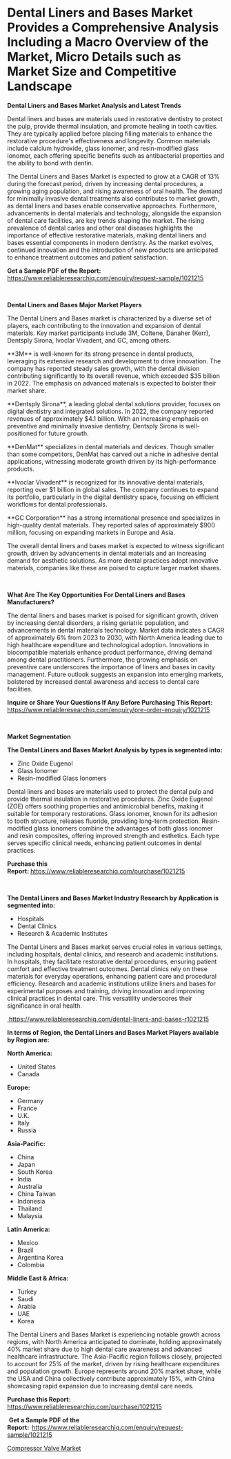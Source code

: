 <p><h1>Dental Liners and Bases Market Provides a Comprehensive Analysis Including a Macro Overview of the Market, Micro Details such as Market Size and Competitive Landscape</h1></p><p><strong>Dental Liners and Bases Market Analysis and Latest Trends</strong></p>
<p><p>Dental liners and bases are materials used in restorative dentistry to protect the pulp, provide thermal insulation, and promote healing in tooth cavities. They are typically applied before placing filling materials to enhance the restorative procedure's effectiveness and longevity. Common materials include calcium hydroxide, glass ionomer, and resin-modified glass ionomer, each offering specific benefits such as antibacterial properties and the ability to bond with dentin.</p><p>The Dental Liners and Bases Market is expected to grow at a CAGR of 13% during the forecast period, driven by increasing dental procedures, a growing aging population, and rising awareness of oral health. The demand for minimally invasive dental treatments also contributes to market growth, as dental liners and bases enable conservative approaches. Furthermore, advancements in dental materials and technology, alongside the expansion of dental care facilities, are key trends shaping the market. The rising prevalence of dental caries and other oral diseases highlights the importance of effective restorative materials, making dental liners and bases essential components in modern dentistry. As the market evolves, continued innovation and the introduction of new products are anticipated to enhance treatment outcomes and patient satisfaction.</p></p>
<p><strong>Get a Sample PDF of the Report:&nbsp;</strong> <a href="https://www.reliableresearchiq.com/enquiry/request-sample/1021215?utm_campaign=2456&utm_medium=2&utm_source=Github&utm_content=ia&utm_term=21032025&utm_id=dental-liners-and-bases">https://www.reliableresearchiq.com/enquiry/request-sample/1021215</a></p>
<p>&nbsp;</p>
<p><strong>Dental Liners and Bases Major Market Players</strong></p>
<p><p>The Dental Liners and Bases market is characterized by a diverse set of players, each contributing to the innovation and expansion of dental materials. Key market participants include 3M, Coltene, Danaher (Kerr), Dentsply Sirona, Ivoclar Vivadent, and GC, among others.</p><p>**3M** is well-known for its strong presence in dental products, leveraging its extensive research and development to drive innovation. The company has reported steady sales growth, with the dental division contributing significantly to its overall revenue, which exceeded $35 billion in 2022. The emphasis on advanced materials is expected to bolster their market share.</p><p>**Dentsply Sirona**, a leading global dental solutions provider, focuses on digital dentistry and integrated solutions. In 2022, the company reported revenues of approximately $4.1 billion. With an increasing emphasis on preventive and minimally invasive dentistry, Dentsply Sirona is well-positioned for future growth.</p><p>**DenMat** specializes in dental materials and devices. Though smaller than some competitors, DenMat has carved out a niche in adhesive dental applications, witnessing moderate growth driven by its high-performance products.</p><p>**Ivoclar Vivadent** is recognized for its innovative dental materials, reporting over $1 billion in global sales. The company continues to expand its portfolio, particularly in the digital dentistry space, focusing on efficient workflows for dental professionals.</p><p>**GC Corporation** has a strong international presence and specializes in high-quality dental materials. They reported sales of approximately $900 million, focusing on expanding markets in Europe and Asia.</p><p>The overall dental liners and bases market is expected to witness significant growth, driven by advancements in dental materials and an increasing demand for aesthetic solutions. As more dental practices adopt innovative materials, companies like these are poised to capture larger market shares.</p></p>
<p>&nbsp;</p>
<p><strong>What Are The Key Opportunities For Dental Liners and Bases Manufacturers?</strong></p>
<p><p>The dental liners and bases market is poised for significant growth, driven by increasing dental disorders, a rising geriatric population, and advancements in dental materials technology. Market data indicates a CAGR of approximately 6% from 2023 to 2030, with North America leading due to high healthcare expenditure and technological adoption. Innovations in biocompatible materials enhance product performance, driving demand among dental practitioners. Furthermore, the growing emphasis on preventive care underscores the importance of liners and bases in cavity management. Future outlook suggests an expansion into emerging markets, bolstered by increased dental awareness and access to dental care facilities.</p></p>
<p><strong>Inquire or Share Your Questions If Any Before Purchasing This Report:</strong> <a href="https://www.reliableresearchiq.com/enquiry/pre-order-enquiry/1021215?utm_campaign=2456&utm_medium=2&utm_source=Github&utm_content=ia&utm_term=21032025&utm_id=dental-liners-and-bases">https://www.reliableresearchiq.com/enquiry/pre-order-enquiry/1021215</a></p>
<p>&nbsp;</p>
<p><strong>Market Segmentation</strong></p>
<p><strong>The Dental Liners and Bases Market Analysis by types is segmented into:</strong></p>
<p><ul><li>Zinc Oxide Eugenol</li><li>Glass Ionomer</li><li>Resin-modified Glass Ionomers</li></ul></p>
<p><p>Dental liners and bases are materials used to protect the dental pulp and provide thermal insulation in restorative procedures. Zinc Oxide Eugenol (ZOE) offers soothing properties and antimicrobial benefits, making it suitable for temporary restorations. Glass ionomer, known for its adhesion to tooth structure, releases fluoride, providing long-term protection. Resin-modified glass ionomers combine the advantages of both glass ionomer and resin composites, offering improved strength and esthetics. Each type serves specific clinical needs, enhancing patient outcomes in dental practices.</p></p>
<p><strong>Purchase this Report:&nbsp;</strong><a href="https://www.reliableresearchiq.com/purchase/1021215?utm_campaign=2456&utm_medium=2&utm_source=Github&utm_content=ia&utm_term=21032025&utm_id=dental-liners-and-bases">https://www.reliableresearchiq.com/purchase/1021215</a></p>
<p>&nbsp;</p>
<p><strong>The Dental Liners and Bases Market Industry Research by Application is segmented into:</strong></p>
<p><ul><li>Hospitals</li><li>Dental Clinics</li><li>Research & Academic Institutes</li></ul></p>
<p><p>The Dental Liners and Bases market serves crucial roles in various settings, including hospitals, dental clinics, and research and academic institutions. In hospitals, they facilitate restorative dental procedures, ensuring patient comfort and effective treatment outcomes. Dental clinics rely on these materials for everyday operations, enhancing patient care and procedural efficiency. Research and academic institutions utilize liners and bases for experimental purposes and training, driving innovation and improving clinical practices in dental care. This versatility underscores their significance in oral health.</p></p>
<p><a href="https://www.reliableresearchiq.com/dental-liners-and-bases-r1021215?utm_campaign=2456&utm_medium=2&utm_source=Github&utm_content=ia&utm_term=21032025&utm_id=dental-liners-and-bases">&nbsp;https://www.reliableresearchiq.com/dental-liners-and-bases-r1021215</a></p>
<p><strong>In terms of Region, the Dental Liners and Bases Market Players available by Region are:</strong></p>
<p>
    <p> <strong> North America: </strong>
        <ul>
            <li>United States</li>
            <li>Canada</li>
        </ul>
        </p> 
    <p> <strong> Europe: </strong>
        <ul>
            <li>Germany</li>
            <li>France</li>
            <li>U.K.</li>
            <li>Italy</li>
            <li>Russia</li>
        </ul>
        </p> 
    <p> <strong> Asia-Pacific: </strong>
        <ul>
            <li>China</li>
            <li>Japan</li>
            <li>South Korea</li>
            <li>India</li>
            <li>Australia</li>
            <li>China Taiwan</li>
            <li>Indonesia</li>
            <li>Thailand</li>
            <li>Malaysia</li>
        </ul>
        </p> 
    <p> <strong> Latin America: </strong>
        <ul>
            <li>Mexico</li>
            <li>Brazil</li>
            <li>Argentina Korea</li>
            <li>Colombia</li>
        </ul>
        </p> 
    <p> <strong> Middle East & Africa: </strong>
        <ul>
            <li>Turkey</li>
            <li>Saudi</li>
            <li>Arabia</li>
            <li>UAE</li>
            <li>Korea</li>
        </ul>
    </p>
    </p>
<p><p>The Dental Liners and Bases Market is experiencing notable growth across regions, with North America anticipated to dominate, holding approximately 40% market share due to high dental care awareness and advanced healthcare infrastructure. The Asia-Pacific region follows closely, projected to account for 25% of the market, driven by rising healthcare expenditures and population growth. Europe represents around 20% market share, while the USA and China collectively contribute approximately 15%, with China showcasing rapid expansion due to increasing dental care needs.</p></p>
<p><strong>Purchase this Report: </strong><a href="https://www.reliableresearchiq.com/purchase/1021215?utm_campaign=2456&utm_medium=2&utm_source=Github&utm_content=ia&utm_term=21032025&utm_id=dental-liners-and-bases">https://www.reliableresearchiq.com/purchase/1021215</a></p>
<p>&nbsp;<strong>Get a Sample PDF of the Report:&nbsp;&nbsp;</strong><a href="https://www.reliableresearchiq.com/enquiry/request-sample/1021215?utm_campaign=2456&utm_medium=2&utm_source=Github&utm_content=ia&utm_term=21032025&utm_id=dental-liners-and-bases">https://www.reliableresearchiq.com/enquiry/request-sample/1021215</a></p>
<p><strong></strong></p>
<p><p><a href="https://github.com/lizamflotow/Market-Research-Report-List-1/blob/main/compressor-valve-market.md?utm_campaign=2456&utm_medium=2&utm_source=Github&utm_content=ia&utm_term=21032025&utm_id=dental-liners-and-bases">Compressor Valve Market</a></p></p>
